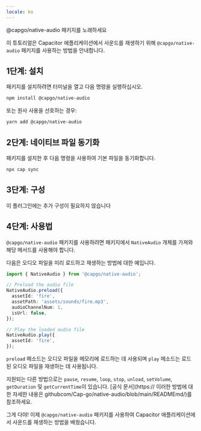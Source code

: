 ```yaml
---
locale: ko
---
```


@capgo/native-audio 패키지를 노래하세요

이 튜토리얼은 Capacitor 애플리케이션에서 사운드를 재생하기 위해 `@capgo/native-audio` 패키지를 사용하는 방법을 안내합니다.

## 1단계: 설치

패키지를 설치하려면 터미널을 열고 다음 명령을 실행하십시오.

```bash
npm install @capgo/native-audio
```

또는 원사 사용을 선호하는 경우:

```bash
yarn add @capgo/native-audio
```

## 2단계: 네이티브 파일 동기화

패키지를 설치한 후 다음 명령을 사용하여 기본 파일을 동기화합니다.

```bash
npx cap sync
```

## 3단계: 구성

이 플러그인에는 추가 구성이 필요하지 않습니다

## 4단계: 사용법

`@capgo/native-audio` 패키지를 사용하려면 패키지에서 `NativeAudio` 개체를 가져와 해당 메서드를 사용해야 합니다.

다음은 오디오 파일을 미리 로드하고 재생하는 방법에 대한 예입니다.

```typescript
import { NativeAudio } from '@capgo/native-audio';

// Preload the audio file
NativeAudio.preload({
  assetId: 'fire',
  assetPath: 'assets/sounds/fire.mp3',
  audioChannelNum: 1,
  isUrl: false,
});

// Play the loaded audio file
NativeAudio.play({
  assetId: 'fire',
});
```

`preload` 메소드는 오디오 파일을 메모리에 로드하는 데 사용되며 `play` 메소드는 로드된 오디오 파일을 재생하는 데 사용됩니다.

지원되는 다른 방법으로는 `pause`, `resume`, `loop`, `stop`, `unload`, `setVolume`, `getDuration` 및 `getCurrentTime`이 있습니다. [공식 문서](https:// 이러한 방법에 대한 자세한 내용은 githubcom/Cap-go/native-audio/blob/main/READMEmd/)를 참조하세요.

그게 다야! 이제 `@capgo/native-audio` 패키지를 사용하여 Capacitor 애플리케이션에서 사운드를 재생하는 방법을 배웠습니다.